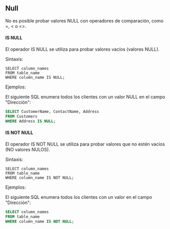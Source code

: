 ## Null
 
No es posible probar valores NULL con operadores de comparación, como =, < o <>.
   
#### IS NULL

El operador IS NULL se utiliza para probar valores vacíos (valores NULL).

Sintaxis:

```ssh
SELECT column_names
FROM table_name
WHERE column_name IS NULL;
```

Ejemplos:

El siguiente SQL enumera todos los clientes con un valor NULL en el campo "Dirección":
    
```sql
SELECT CustomerName, ContactName, Address
FROM Customers
WHERE Address IS NULL;
```

#### IS NOT NULL

El operador IS NOT NULL se utiliza para probar valores que no estén vacíos (NO valores NULOS).

Sintaxis:

```ssh
SELECT column_names
FROM table_name
WHERE column_name IS NOT NULL;
```

Ejemplos:

El siguiente SQL enumera todos los clientes con un valor en el campo "Dirección":

```sql
SELECT column_names
FROM table_name
WHERE column_name IS NOT NULL;
```
